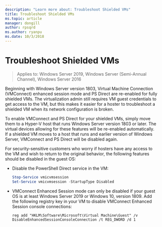 ```yaml
---
description: "Learn more about: Troubleshoot Shielded VMs"
title: Troubleshoot Shielded VMs
ms.topic: article
manager: dongill
author: rpsqrd
ms.author: ryanpu
ms.date: 10/3/2018
---
```


# Troubleshoot Shielded VMs

>Applies to: Windows Server 2019, Windows Server (Semi-Annual Channel), Windows Server 2016

Beginning with Windows Server version 1803, Virtual Machine Connection (VMConnect) enhanced session mode and PS Direct are re-enabled for fully shielded VMs. The virtualization admin still requires VM guest credentials to get access to the VM, but this makes it easier for a hoster to troubleshoot a shielded VM when its network configuration is broken.

To enable VMConnect and PS Direct for your shielded VMs, simply move them to a Hyper-V host that runs Windows Server version 1803 or later. The virtual devices allowing for these features will be re-enabled automatically. If a shielded VM moves to a host that runs and earlier version of Windows Server, VMConnect and PS Direct will be disabled again.

For security-sensitive customers who worry if hosters have any access to the VM and wish to return to the original behavior, the following features should be disabled in the guest OS:

- Disable the PowerShell Direct service in the VM:

  ```powershell
  Stop-Service vmicvmsession
  Set-Service vmicvmsession -StartupType Disabled
  ```

- VMConnect Enhanced Session mode can only be disabled if your guest OS is at least Windows Server 2019 or Windows 10, version 1809. Add the following registry key in your VM to disable VMConnect Enhanced Session console connections:

  ```
  reg add "HKLM\Software\Microsoft\Virtual Machine\Guest" /v DisableEnhancedSessionConsoleConnection /t REG_DWORD /d 1
  ```
